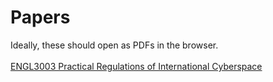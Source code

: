 # Papers
Ideally, these should open as PDFs in the browser. <br />
<br />
[ENGL3003 Practical Regulations of International Cyberspace](ENGL3003-Final-Paper.pdf) <br />
